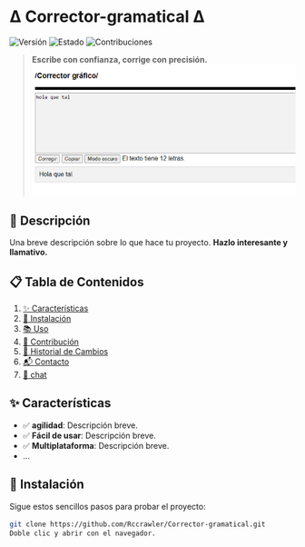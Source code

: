 # Δ Corrector-gramatical Δ

<!--![Licencia](https://img.shields.io/badge/Licencia-MIT-blue.svg)-->
![Versión](https://img.shields.io/badge/Versión-1.0-brightgreen.svg)
![Estado](https://img.shields.io/badge/Estado-Activo-success.svg)
![Contribuciones](https://img.shields.io/badge/Programadores-Bienvenidos-brightgreen.svg)

> **Escribe con confianza, corrige con precisión.**
![Banner del Proyecto](https://github.com/Rccrawler/Corrector-gramatical/blob/main/captura%20-%20copia.png)

## 🚀 Descripción
Una breve descripción sobre lo que hace tu proyecto. **Hazlo interesante y llamativo.**

## 📋 Tabla de Contenidos
1. [✨ Características](#-características)
2. [🔧 Instalación](#-instalación)
3. [📚 Uso](#-uso)
4. [🤝 Contribución](#-contribución)
5. [📜 Historial de Cambios](#-historial-de-cambios)
6. [📬 Contacto](#-contacto)
7. [📢 chat](https://github.com/Rccrawler/Corrector-gramatical/discussions)

## ✨ Características
- ✅ **agilidad**: Descripción breve.
- ✅ **Fácil de usar**: Descripción breve.
- ✅ **Multiplataforma**: Descripción breve.
- ...

## 🔧 Instalación
Sigue estos sencillos pasos para probar el proyecto:

```bash
git clone https://github.com/Rccrawler/Corrector-gramatical.git
Doble clic y abrir con el navegador.
